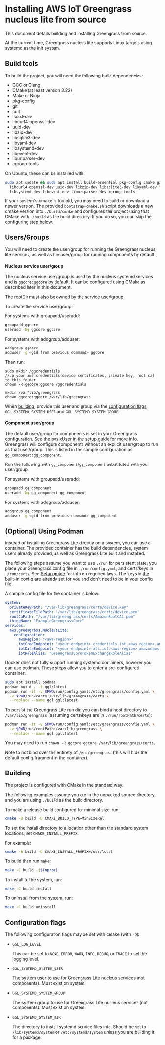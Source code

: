 # Installing AWS IoT Greengrass nucleus lite from source

This document details building and installing Greengrass from source.

At the current time, Greengrass nucleus lite supports Linux targets using
systemd as the init system.

## Build tools

To build the project, you will need the following build dependencies:

- GCC or Clang
- CMake (at least version 3.22)
- Make or Ninja
- pkg-config
- git
- curl
- libssl-dev
- libcurl4-openssl-dev
- uuid-dev
- libzip-dev
- libsqlite3-dev
- libyaml-dev
- libsystemd-dev
- libevent-dev
- liburiparser-dev
- cgroup-tools

On Ubuntu, these can be installed with:

```sh
sudo apt update && sudo apt install build-essential pkg-config cmake git curl libssl-dev \
  libcurl4-openssl-dev uuid-dev libzip-dev libsqlite3-dev libyaml-dev \
  libsystemd-dev libevent-dev liburiparser-dev cgroup-tools
```

If your system's cmake is too old, you may need to build or download a newer
version. The provided `bootstrap-cmake.sh` script downloads a new cmake version
into `./build/cmake` and configures the project using that CMake with `./build`
as the build directory. If you do so, you can skip the configuring step below.

## Users/Groups

You will need to create the user/group for running the Greengrass nucleus lite
services, as well as the user/group for running components by default.

#### Nucleus service user/group

The nucleus service user/group is used by the nucleus systemd services and is
`ggcore:ggcore` by default. It can be configured using CMake as described later
in this document.

The rootDir must also be owned by the service user/group.

To create the service user/group:

For systems with groupadd/useradd:

```sh
groupadd ggcore
useradd -Ng ggcore ggcore
```

For systems with addgroup/adduser:

```sh
addgroup ggcore
adduser -g <gid from previous command> ggcore
```

Then run:

```
sudo mkdir /ggcredentials
//cp your aws credentials(device certificates, private key, root ca) to this folder
chown -R ggcore:ggcore /ggcredentials

mkdir /var/lib/greengrass
chown ggcore:ggcore /var/lib/greengrass
```

When [building](#building), provide this user and group via the
[configuration flags](#configuration-flags) `GGL_SYSTEMD_SYSTEM_USER` and
`GGL_SYSTEMD_SYSTEM_GROUP`.

#### Component user/group

The default user/group for components is set in your Greengrass configuration.
See the [posixUser in the setup guide](SETUP.md#configuring-greengrass) for more
info. Greengrass will configure components without an explicit user/group to run
as that user/group. This is listed in the sample configuration as
`gg_component:gg_component`.

Run the following with `gg_component`/`gg_component` substituted with your
user/group.

For systems with groupadd/useradd:

```sh
groupadd gg_component
useradd -Ng gg_component gg_component
```

For systems with addgroup/adduser:

```sh
addgroup gg_component
adduser -g <gid from previous command> gg_component
```

## (Optional) Using Podman

Instead of installing Greengrass Lite directly on a system, you can use a
container. The provided container has the build dependencies, system users
already provided, as well as Greengrass Lite built and installed.

The following steps assume you want to use `./run` for persistent state, you
place your Greengrass config file in `./run/config.yaml`, and certs/keys in
`./run/certs`. See [Setup guide](SETUP.md) for info on required keys. The keys
in [the built-in config](../misc/container/01defaults.yaml) are already set for
you and don't need to be in your config file.

A sample config file for the container is below:

```yml
system:
  privateKeyPath: "/var/lib/greengrass/certs/device.key"
  certificateFilePath: "/var/lib/greengrass/certs/device.pem"
  rootCaPath: "/var/lib/greengrass/certs/AmazonRootCA1.pem"
  thingName: "ExampleGreengrassCore"
services:
  aws.greengrass.NucleusLite:
    configuration:
      awsRegion: "<aws-region>"
      iotCredEndpoint: "<your-endpoint>.credentials.iot.<aws-region>.amazonaws.com"
      iotDataEndpoint: "<your-endpoint>-ats.iot.<aws-region>.amazonaws.com"
      iotRoleAlias: "GreengrassCoreTokenExchangeRoleAlias"
```

Docker does not fully support running systemd containers, however you can use
podman. These steps allow you to enter a pre-configured container:

```sh
sudo apt install podman
podman build . -t ggl:latest
podman run -it -v $PWD/run/config.yaml:/etc/greengrass/config.yaml \
  -v $PWD/run/certs:/var/lib/greengrass/certs \
  --replace --name ggl ggl:latest
```

To persist the Greengrass Lite run dir, you can bind a host directory to
`/var/lib/greengrass` (assuming certs/keys are in `./run/rootPath/certs`):

```sh
podman run -it -v $PWD/run/config.yaml:/etc/greengrass/config.yaml \
  -v $PWD/run/rootPath:/var/lib/greengrass \
  --replace --name ggl ggl:latest
```

You may need to run `chown -R ggcore:ggcore /var/lib/greengrass/certs`.

Note to not bind over the entirety of `/etc/greengrass` (this will hide the
default config fragment in the container).

## Building

The project is configured with CMake in the standard way.

The following examples assume you are in the unpacked source directory, and you
are using `./build` as the build directory.

To make a release build configured for minimal size, run:

```sh
cmake -B build -D CMAKE_BUILD_TYPE=MinSizeRel
```

To set the install directory to a location other than the standard system
locations, set `CMAKE_INSTALL_PREFIX`.

For example:

```sh
cmake -B build -D CMAKE_INSTALL_PREFIX=/usr/local
```

To build then run `make`:

```sh
make -C build -j$(nproc)
```

To install to the system, run:

```sh
make -C build install
```

To uninstall from the system, run:

```sh
make -C build uninstall
```

## Configuration flags

The following configuration flags may be set with cmake (with `-D`):

- `GGL_LOG_LEVEL`

  This can be set to `NONE`, `ERROR`, `WARN`, `INFO`, `DEBUG`, or `TRACE` to set
  the logging level.

- `GGL_SYSTEMD_SYSTEM_USER`

  The system user to use for Greengrass Lite nucleus services (not components).
  Must exist on system.

- `GGL_SYSTEMD_SYSTEM_GROUP`

  The system group to use for Greengrass Lite nucleus services (not components).
  Must exist on system.

- `GGL_SYSTEMD_SYSTEM_DIR`

  The directory to install systemd service files into. Should be set to
  `/lib/systemd/system` or `/etc/systemd/system` unless you are building it for
  a package.
